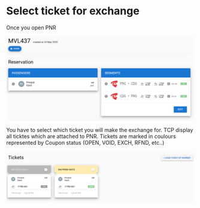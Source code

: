 # Select ticket for exchange

Once you open PNR 

![](../../.gitbook/assets/image%20%2852%29.png)

You have to select which ticket you will make the exchange for. TCP display all ticktes which are attached to PNR. Tickets are marked in coulours represented by Coupon status \(OPEN, VOID, EXCH, RFND, etc..\)

![Example with VOID and OPEN status ticket](../../.gitbook/assets/image%20%2860%29.png)



